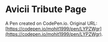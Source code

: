 # Avicii Tribute Page

A Pen created on CodePen.io. Original URL: [https://codepen.io/mohit1999/pen/LYPZWgr](https://codepen.io/mohit1999/pen/LYPZWgr).


